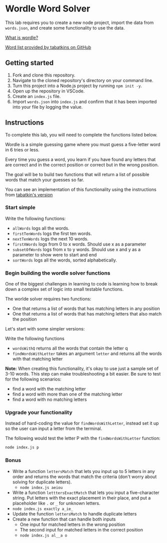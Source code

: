 # Wordle Word Solver

This lab requires you to create a new node project, import the data from `words.json`, and create some functionality to use the data.

[What is wordle?](https://www.nytimes.com/games/wordle/index.html)

[Word list provided by tabatkins on GitHub](https://github.com/tabatkins/wordle-list)

## Getting started

1. Fork and clone this repository.
1. Navigate to the cloned repository's directory on your command line.
1. Turn this project into a Node.js project by running `npm init -y`.
1. Open up the repository in VSCode.
1. Create an `index.js` file.
1. Import `words.json` into `index.js` and confirm that it has been imported into your file by logging the value.

## Instructions

To complete this lab, you will need to complete the functions listed below.

Wordle is a simple guessing game where you must guess a five-letter word in 6 tries or less.

Every time you guess a word, you learn if you have found any letters that are correct and in the correct position or correct but in the wrong position.

The goal will be to build two functions that will return a list of possible words that match your guesses so far.

You can see an implementation of this functionality using the instructions from [tabatkin's version](https://github.com/tabatkins/wordle-list#filtering-guesses-with-grep)

### Start simple

Write the following functions:

- `allWords` logs all the words.
- `firstTenWords` logs the first ten words.
- `nextTenWords` logs the next 10 words.
- `firstXWords` logs from 0 to x words. Should use x as a parameter
- `subsetOfWords` logs from x to y words. Should use x and y as a parameter to show were to start and end
- `sortWords` logs all the words, sorted alphabetically.

### Begin building the wordle solver functions

One of the biggest challenges in learning to code is learning how to break down a complex set of logic into small testable functions.

The worlde solver requires two functions:

- One that returns a list of words that has matching letters in any position
- One that returns a list of words that has matching letters that also match the position

Let's start with some simpler versions:

Write the following functions

- `wordsWithQ` returns all the words that contain the letter q
- `findWordsWithLetter` takes an argument `letter` and returns all the words with that matching letter

**Note:** When creating this functionality, it's okay to use just a sample set of 3-10 words. This step can make troubleshooting a bit easier. Be sure to test for the following scenarios:

- find a word with the matching letter
- find a word with more than one of the matching letter
- find a word with no matching letters

### Upgrade your functionality

Instead of hard-coding the value for `findWordsWithLetter`, instead set it up so the user can input a letter from the terminal.

The following would test the letter P with the `findWordsWithLetter` function:

```bash
node index.js p
```

### Bonus

- Write a function `lettersMatch` that lets you input up to 5 letters in any order and returns the words that match the criteria (don't worry about solving for duplicate letters).
  - `node index.js aeiou`
- Write a function `letttersExactMatch` that lets you input a five-character string. Put letters with the exact placement in their place, and put a placeholder like `.` or `_` for unknown letters.
- `node index.js exactly a_ie_`
- Update the function `lettersMatch` to handle duplicate letters
- Create a new function that can handle both inputs
  - One input for matched letters in the wrong position
  - The second input for matched letters in the correct position
  - `node index.js al__a o`
